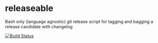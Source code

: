 releaseable
===========

Bash only (language agnostic) git release script for tagging and bagging a release candidate with changelog

[![Build Status](https://travis-ci.org/tommeier/releaseable.png)](https://travis-ci.org/tommeier/releaseable)
